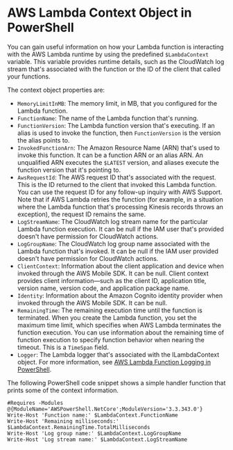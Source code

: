 # AWS Lambda Context Object in PowerShell<a name="powershell-context-object"></a>

You can gain useful information on how your Lambda function is interacting with the AWS Lambda runtime by using the predefined `$LambdaContext` variable\. This variable provides runtime details, such as the CloudWatch log stream that's associated with the function or the ID of the client that called your functions\.

The context object properties are:
+ `MemoryLimitInMB`: The memory limit, in MB, that you configured for the Lambda function\.
+ `FunctionName`: The name of the Lambda function that's running\.
+ `FunctionVersion`: The Lambda function version that's executing\. If an alias is used to invoke the function, then `FunctionVersion` is the version the alias points to\.
+ `InvokedFunctionArn`: The Amazon Resource Name \(ARN\) that's used to invoke this function\. It can be a function ARN or an alias ARN\. An unqualified ARN executes the `$LATEST` version, and aliases execute the function version that it's pointing to\. 
+  `AwsRequestId`: The AWS request ID that's associated with the request\. This is the ID returned to the client that invoked this Lambda function\. You can use the request ID for any follow\-up inquiry with AWS Support\. Note that if AWS Lambda retries the function \(for example, in a situation where the Lambda function that's processing Kinesis records throws an exception\), the request ID remains the same\.
+ `LogStreamName`: The CloudWatch log stream name for the particular Lambda function execution\. It can be null if the IAM user that's provided doesn't have permission for CloudWatch actions\.
+ `LogGroupName`: The CloudWatch log group name associated with the Lambda function that's invoked\. It can be null if the IAM user provided doesn't have permission for CloudWatch actions\.
+ `ClientContext`: Information about the client application and device when invoked through the AWS Mobile SDK\. It can be null\. Client context provides client information—such as the client ID, application title, version name, version code, and application package name\.
+  `Identity`: Information about the Amazon Cognito identity provider when invoked through the AWS Mobile SDK\. It can be null\.
+ `RemainingTime`: The remaining execution time until the function is terminated\. When you create the Lambda function, you set the maximum time limit, which specifies when AWS Lambda terminates the function execution\. You can use information about the remaining time of function execution to specify function behavior when nearing the timeout\. This is a `TimeSpan` field\.
+ `Logger`: The Lambda logger that's associated with the ILambdaContext object\. For more information, see [AWS Lambda Function Logging in PowerShell](powershell-logging.md)\.

The following PowerShell code snippet shows a simple handler function that prints some of the context information\. 

```
#Requires -Modules @{ModuleName='AWSPowerShell.NetCore';ModuleVersion='3.3.343.0'}
Write-Host 'Function name:' $LambdaContext.FunctionName
Write-Host 'Remaining milliseconds:' $LambdaContext.RemainingTime.TotalMilliseconds
Write-Host 'Log group name:' $LambdaContext.LogGroupName
Write-Host 'Log stream name:' $LambdaContext.LogStreamName
```